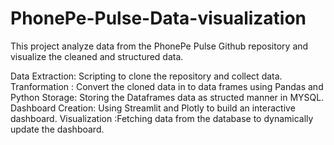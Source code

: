 # PhonePe-Pulse-Data-visualization

This project analyze data from the PhonePe Pulse Github repository and visualize the cleaned and structured data.

Data Extraction: Scripting to clone the repository and collect data.
Tranformation : Convert the cloned data in to data frames using Pandas and Python
Storage: Storing the Dataframes data as structed manner in MYSQL.
Dashboard Creation: Using Streamlit and Plotly to build an interactive dashboard.
Visualization :Fetching data from the database to dynamically update the dashboard.

